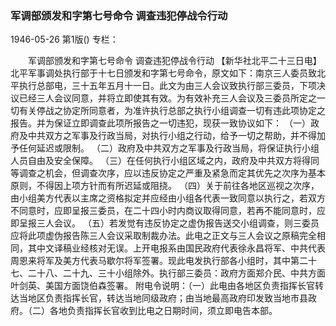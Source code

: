 ### 军调部颁发和字第七号命令  调查违犯停战令行动

1946-05-26
第1版()
专栏：

　　军调部颁发和字第七号命令
    调查违犯停战令行动
    【新华社北平二十三日电】北平军事调处执行部于十七日颁发和字第七号命令，原文如下：南京三人委员致北平执行总部电，三十五年五月十一日。此文为由三人会议致执行部三委员，下项决议已经三人会议同意，并将立即使其有效。为有效补充三人会议及三委员所定之一切有关停战之协定所同意者，为准许执行总部之执行小组调查一切有违此项协定之报告。并为保证立即调查此项所报告之一切违犯，现获一致协议如下：
    （一）政府及中共双方之军事及行政当局，对执行小组之行动，给予一切之帮助，并不得加予任何延迟或限制。
    （二）政府及中共双方之军事及行政当局，将保证执行小组人员自由及安全保障。
    （三）在任何执行小组区域之内，政府及中共双方将得同等调查之机会，但调查次序，应以违反协定之严重及紧急而定其优先之次序为基本原则，不得因上项方针而有所迟延或阻挠。
    （四）关于前往各地区巡视之次序，由小组美方代表以主席之资格拟定并应经由小组各代表一致同意以执行之，若双方不同意时，应即呈报三委员，在二十四小时内商议取得同意，若再不能同意时，应即呈报三人会议。
    （五）若发觉有违反协定之虚伪报告送交小组调查，则三委员应将此项虚伪报告陈三人会议采取制裁办法。此电之正文与三人会议之原稿完全相同，其中文译稿业经核对无误。上开电报系由国民政府代表徐永昌将军、中共代表周恩来将军及美方代表马歇尔将军签署。现此电发执行部各小组时，其中第二十七、二十八、二十九、三十小组除外。执行部三委员：政府方面郑介民、中共方面叶剑英、美国方面饶伯森签署。
    附电令说明：（一）此电由各地区负责指挥长官转达当地区负责指挥长官，转达当地同级政府；由当地最高政府印发致当地市县政府。（二）各地负责指挥长官收到比电之日期时间，须立即电告本部。

